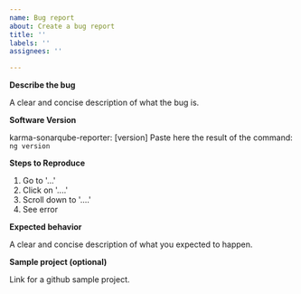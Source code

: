 ```yaml
---
name: Bug report
about: Create a bug report
title: ''
labels: ''
assignees: ''

---
```


**Describe the bug**

A clear and concise description of what the bug is.

**Software Version**

karma-sonarqube-reporter: [version]
Paste here the result of the command: `ng version`

**Steps to Reproduce**
1. Go to '...'
2. Click on '....'
3. Scroll down to '....'
4. See error

**Expected behavior**

A clear and concise description of what you expected to happen.

**Sample project (optional)**

Link for a github sample project.
